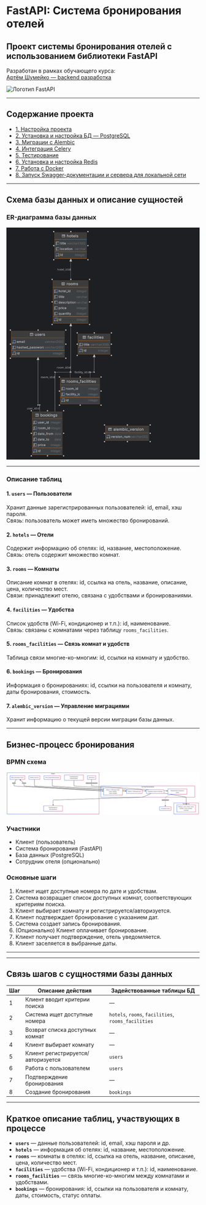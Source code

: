 # FastAPI: Система бронирования отелей

## Проект системы бронирования отелей с использованием библиотеки FastAPI  
Разработан в рамках обучающего курса:  
[Артём Шумейко — backend разработка](https://artemshumeiko.zenclass.ru/public/products)

![Логотип FastAPI](https://fastapi.tiangolo.com/img/logo-margin/logo-teal.png)

---

## Содержание проекта

- [1. Настройка проекта](/course_helpers/2%20Осваиваем%20FastAPI/FastApi.md)  
- [2. Установка и настройка БД — PostgreSQL](/course_helpers/3%20База%20данных%20и%20паттерны/PostgreSQL.md)  
- [3. Миграции с Alembic](/course_helpers/3%20База%20данных%20и%20паттерны/Alembic.md)  
- [4. Интеграция Celery](/course_helpers/6%20Кэширование%20с%20Redis/Celery.md)  
- [5. Тестирование](/course_helpers/7%20Тестирование/Testing.md)  
- [6. Установка и настройка Redis](/course_helpers/6%20Кэширование%20с%20Redis/Redis.md)  
- [7. Работа с Docker](/course_helpers/9%20Docker%20и%20деплой%20проекта/Docker.md)  
- [8. Запуск Swagger-документации и сервера для локальной сети](/course_helpers/9%20Docker%20и%20деплой%20проекта/Localhost.md)

---


## Схема базы данных и описание сущностей

### ER-диаграмма базы данных  
![ER-диаграмма базы данных](/course_helpers/alembic_version_2.png)

---

### Описание таблиц

#### 1. `users` — Пользователи  
Хранит данные зарегистрированных пользователей: id, email, хэш пароля.  
Связь: пользователь может иметь множество бронирований.

#### 2. `hotels` — Отели  
Содержит информацию об отелях: id, название, местоположение.  
Связь: отель содержит множество комнат.

#### 3. `rooms` — Комнаты  
Описание комнат в отелях: id, ссылка на отель, название, описание, цена, количество мест.  
Связи: принадлежит отелю, связана с удобствами и бронированиями.

#### 4. `facilities` — Удобства  
Список удобств (Wi-Fi, кондиционер и т.п.): id, наименование.  
Связь: связаны с комнатами через таблицу `rooms_facilities`.

#### 5. `rooms_facilities` — Связь комнат и удобств  
Таблица связи многие-ко-многим: id, ссылки на комнату и удобство.

#### 6. `bookings` — Бронирования  
Информация о бронированиях: id, ссылки на пользователя и комнату, даты бронирования, стоимость.

#### 7. `alembic_version` — Управление миграциями  
Хранит информацию о текущей версии миграции базы данных.

---

## Бизнес-процесс бронирования

### BPMN схема
![ER-диаграмма базы данных](/course_helpers/BPMN.png)
### Участники
- Клиент (пользователь)  
- Система бронирования (FastAPI)  
- База данных  (PostgreSQL)
- Сотрудник отеля (опционально)  

### Основные шаги
1. Клиент ищет доступные номера по дате и удобствам.  
2. Система возвращает список доступных комнат, соответствующих критериям поиска.  
3. Клиент выбирает комнату и регистрируется/авторизуется.  
4. Клиент подтверждает бронирование с указанием дат.  
5. Система создает запись бронирования.  
6. (Опционально) Клиент оплачивает бронирование.  
7. Клиент получает подтверждение, отель уведомляется.  
8. Клиент заселяется в выбранные даты.

---


---

## Связь шагов с сущностями базы данных

| Шаг | Описание действия                   | Задействованные таблицы БД                        |
|-----|------------------------------------|--------------------------------------------------|
| 1   | Клиент вводит критерии поиска      | —                                                |
| 2   | Система ищет доступные номера      | `hotels`, `rooms`, `facilities`, `rooms_facilities` |
| 3   | Возврат списка доступных комнат    | —                                                |
| 4   | Клиент выбирает комнату            | —                                                |
| 5   | Клиент регистрируется/авторизуется | `users`                                          |
| 6   | Работа с пользователем             | `users`                                          |
| 7   | Подтверждение бронирования         | —                                                |
| 8   | Создание бронирования              | `bookings`                                       |


---

## Краткое описание таблиц, участвующих в процессе

- **`users`** — данные пользователей: id, email, хэш пароля и др.  
- **`hotels`** — информация об отелях: id, название, местоположение.  
- **`rooms`** — комнаты в отелях: id, ссылка на отель, название, описание, цена, количество мест.  
- **`facilities`** — удобства (Wi-Fi, кондиционер и т.п.): id, наименование.  
- **`rooms_facilities`** — связь многие-ко-многим между комнатами и удобствами.  
- **`bookings`** — бронирования: id, ссылки на пользователя и комнату, даты, стоимость, статус оплаты.
